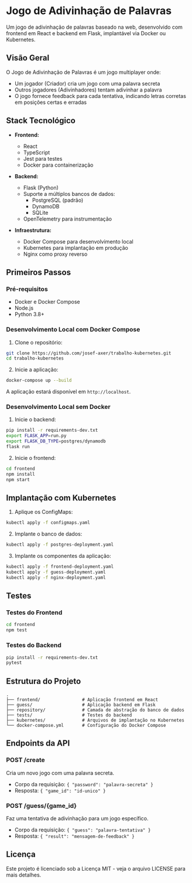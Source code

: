 # Jogo de Adivinhação de Palavras

Um jogo de adivinhação de palavras baseado na web, desenvolvido com frontend em React e backend em Flask, implantável via Docker ou Kubernetes.

## Visão Geral

O Jogo de Adivinhação de Palavras é um jogo multiplayer onde:
- Um jogador (Criador) cria um jogo com uma palavra secreta
- Outros jogadores (Adivinhadores) tentam adivinhar a palavra
- O jogo fornece feedback para cada tentativa, indicando letras corretas em posições certas e erradas

## Stack Tecnológico

- **Frontend:**
  - React
  - TypeScript
  - Jest para testes
  - Docker para containerização

- **Backend:**
  - Flask (Python)
  - Suporte a múltiplos bancos de dados:
    - PostgreSQL (padrão)
    - DynamoDB
    - SQLite
  - OpenTelemetry para instrumentação

- **Infraestrutura:**
  - Docker Compose para desenvolvimento local
  - Kubernetes para implantação em produção
  - Nginx como proxy reverso

## Primeiros Passos

### Pré-requisitos

- Docker e Docker Compose
- Node.js 
- Python 3.8+

### Desenvolvimento Local com Docker Compose

1. Clone o repositório:
```bash
git clone https://github.com/josef-axer/trabalho-kubernetes.git
cd trabalho-kubernetes
```

2. Inicie a aplicação:
```bash
docker-compose up --build
```

A aplicação estará disponível em `http://localhost`.

### Desenvolvimento Local sem Docker

1. Inicie o backend:
```bash
pip install -r requirements-dev.txt
export FLASK_APP=run.py
export FLASK_DB_TYPE=postgres/dynamodb
flask run
```

2. Inicie o frontend:
```bash
cd frontend
npm install
npm start
```

## Implantação com Kubernetes

1. Aplique os ConfigMaps:
```bash
kubectl apply -f configmaps.yaml
```

2. Implante o banco de dados:
```bash
kubectl apply -f postgres-deployment.yaml
```

3. Implante os componentes da aplicação:
```bash
kubectl apply -f frontend-deployment.yaml
kubectl apply -f guess-deployment.yaml
kubectl apply -f nginx-deployment.yaml
```

## Testes

### Testes do Frontend
```bash
cd frontend
npm test
```

### Testes do Backend
```bash
pip install -r requirements-dev.txt
pytest
```

## Estrutura do Projeto

```
.
├── frontend/                # Aplicação frontend em React
├── guess/                   # Aplicação backend em Flask
├── repository/              # Camada de abstração do banco de dados
├── tests/                   # Testes do backend
├── kubernetes/              # Arquivos de implantação no Kubernetes
└── docker-compose.yml       # Configuração do Docker Compose
```

## Endpoints da API

### POST /create
Cria um novo jogo com uma palavra secreta.
- Corpo da requisição: `{ "password": "palavra-secreta" }`
- Resposta: `{ "game_id": "id-unico" }`

### POST /guess/{game_id}
Faz uma tentativa de adivinhação para um jogo específico.
- Corpo da requisição: `{ "guess": "palavra-tentativa" }`
- Resposta: `{ "result": "mensagem-de-feedback" }`

## Licença

Este projeto é licenciado sob a Licença MIT - veja o arquivo LICENSE para mais detalhes.
